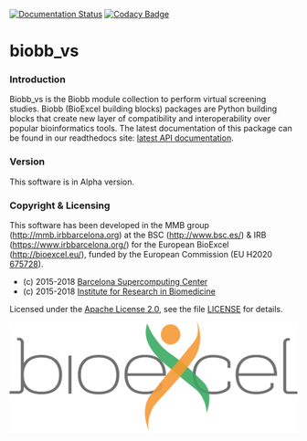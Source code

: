 [![Documentation Status](https://readthedocs.org/projects/biobb-vs/badge/?version=latest)](https://biobb-vs.readthedocs.io/en/latest/?badge=latest)
[![Codacy Badge](https://api.codacy.com/project/badge/Grade/159c05eeeb094019b4ef0b4ab000d566)](https://www.codacy.com/app/andriopau/biobb_vs?utm_source=github.com&amp;utm_medium=referral&amp;utm_content=bioexcel/biobb_vs&amp;utm_campaign=Badge_Grade)

# biobb_vs

### Introduction
Biobb_vs is the Biobb module collection to perform virtual screening studies.
Biobb (BioExcel building blocks) packages are Python building blocks that
create new layer of compatibility and interoperability over popular
bioinformatics tools.
The latest documentation of this package can be found in our readthedocs site:
[latest API documentation](http://biobb_vs.readthedocs.io/en/latest/).

### Version
This software is in Alpha version.

### Copyright & Licensing
This software has been developed in the MMB group (http://mmb.irbbarcelona.org) at the
BSC (http://www.bsc.es/) & IRB (https://www.irbbarcelona.org/) for the European BioExcel (http://bioexcel.eu/), funded by the European Commission
(EU H2020 [675728](http://cordis.europa.eu/projects/675728)).

* (c) 2015-2018 [Barcelona Supercomputing Center](https://www.bsc.es/)
* (c) 2015-2018 [Institute for Research in Biomedicine](https://www.irbbarcelona.org/)

Licensed under the
[Apache License 2.0](https://www.apache.org/licenses/LICENSE-2.0), see the file
[LICENSE](LICENSE) for details.

![](biobb_vs/docs/source/_static/bioexcel_logo.png "Bioexcel")
